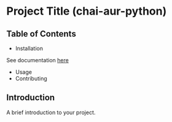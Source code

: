
# Project Title (chai-aur-python)

## Table of Contents
- Installation   

See documentation [here](myLib/README.md)   

- Usage
- Contributing

## Introduction
A brief introduction to your project.





